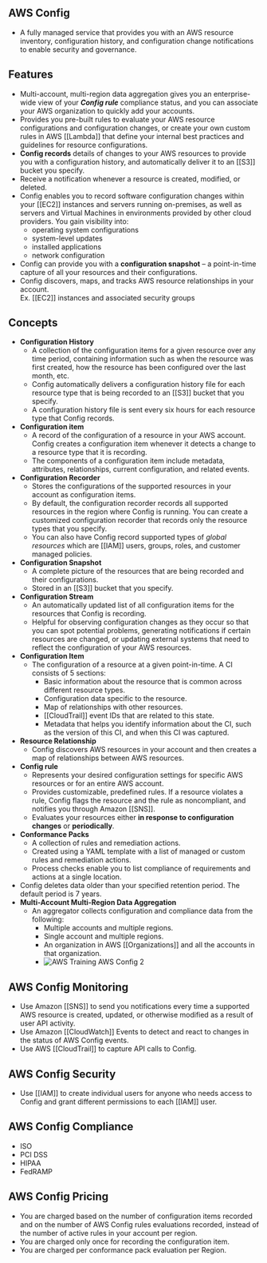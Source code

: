 ## AWS Config

- A fully managed service that provides you with an AWS resource inventory, configuration history, and configuration change notifications to enable security and governance.

## **Features**

- Multi-account, multi-region data aggregation gives you an enterprise-wide view of your **_Config rule_** compliance status, and you can associate your AWS organization to quickly add your accounts.
- Provides you pre-built rules to evaluate your AWS resource configurations and configuration changes, or create your own custom rules in AWS [[Lambda]] that define your internal best practices and guidelines for resource configurations.
- **Config records** details of changes to your AWS resources to provide you with a configuration history, and automatically deliver it to an [[S3]] bucket you specify.
- Receive a notification whenever a resource is created, modified, or deleted.
- Config enables you to record software configuration changes within your [[EC2]] instances and servers running on-premises, as well as servers and Virtual Machines in environments provided by other cloud providers. You gain visibility into:
    - operating system configurations
    - system-level updates
    - installed applications
    - network configuration
- Config can provide you with a **configuration snapshot** – a point-in-time capture of all your resources and their configurations.
- Config discovers, maps, and tracks AWS resource relationships in your account.  
    Ex. [[EC2]] instances and associated security groups

## **Concepts**

- **Configuration History**
    - A collection of the configuration items for a given resource over any time period, containing information such as when the resource was first created, how the resource has been configured over the last month, etc.
    - Config automatically delivers a configuration history file for each resource type that is being recorded to an [[S3]] bucket that you specify.
    - A configuration history file is sent every six hours for each resource type that Config records.
- **Configuration item**
    - A record of the configuration of a resource in your AWS account. Config creates a configuration item whenever it detects a change to a resource type that it is recording.
    - The components of a configuration item include metadata, attributes, relationships, current configuration, and related events.
- **Configuration Recorder**
    - Stores the configurations of the supported resources in your account as configuration items.
    - By default, the configuration recorder records all supported resources in the region where Config is running. You can create a customized configuration recorder that records only the resource types that you specify.
    - You can also have Config record supported types of _global resources_ which are [[IAM]] users, groups, roles, and customer managed policies.
- **Configuration Snapshot**
    - A complete picture of the resources that are being recorded and their configurations.
    - Stored in an [[S3]] bucket that you specify.
- **Configuration Stream**
    - An automatically updated list of all configuration items for the resources that Config is recording.
    - Helpful for observing configuration changes as they occur so that you can spot potential problems, generating notifications if certain resources are changed, or updating external systems that need to reflect the configuration of your AWS resources.
- **Configuration Item**
    - The configuration of a resource at a given point-in-time. A CI consists of 5 sections:
        - Basic information about the resource that is common across different resource types.
        - Configuration data specific to the resource.
        - Map of relationships with other resources.
        - [[CloudTrail]] event IDs that are related to this state.
        - Metadata that helps you identify information about the CI, such as the version of this CI, and when this CI was captured.
- **Resource Relationship**
    - Config discovers AWS resources in your account and then creates a map of relationships between AWS resources.
- **Config rule**
    - Represents your desired configuration settings for specific AWS resources or for an entire AWS account.
    - Provides customizable, predefined rules. If a resource violates a rule, Config flags the resource and the rule as noncompliant, and notifies you through Amazon [[SNS]].
    - Evaluates your resources either **in response to configuration changes** or **periodically**.
- **Conformance Packs**
    - A collection of rules and remediation actions.
    - Created using a YAML template with a list of managed or custom rules and remediation actions.
    - Process checks enable you to list compliance of requirements and actions at a single location.
- Config deletes data older than your specified retention period. The default period is 7 years.
- **Multi-Account Multi-Region Data Aggregation**
    - An aggregator collects configuration and compliance data from the following:
        - Multiple accounts and multiple regions.
        - Single account and multiple regions.
        - An organization in AWS [[Organizations]] and all the accounts in that organization.
        - ![AWS Training AWS Config 2](https://td-mainsite-cdn.tutorialsdojo.com/wp-content/uploads/2018/12/AWS-Training-AWS-Config-2.jpg)

## **AWS Config Monitoring**

- Use Amazon [[SNS]] to send you notifications every time a supported AWS resource is created, updated, or otherwise modified as a result of user API activity.
- Use Amazon [[CloudWatch]] Events to detect and react to changes in the status of AWS Config events.
- Use AWS [[CloudTrail]] to capture API calls to Config.

## **AWS Config Security**

- Use [[IAM]] to create individual users for anyone who needs access to Config and grant different permissions to each [[IAM]] user.

## **AWS Config Compliance**

- ISO
- PCI DSS
- HIPAA
- FedRAMP

## **AWS Config Pricing**

- You are charged based on the number of configuration items recorded and on the number of AWS Config rules evaluations recorded, instead of the number of active rules in your account per region.
- You are charged only once for recording the configuration item.
- You are charged per conformance pack evaluation per Region.